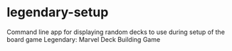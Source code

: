 legendary-setup
===============

Command line app for displaying random decks to use during setup of the board game Legendary: Marvel Deck Building Game
